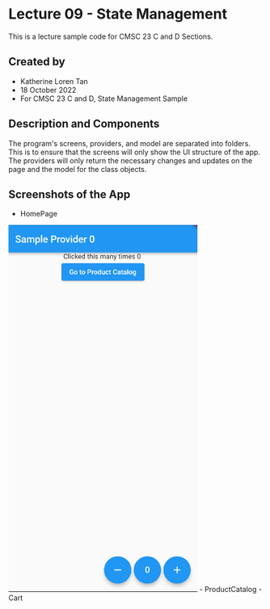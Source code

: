 # Lecture 09 - State Management

This is a lecture sample code for CMSC 23 C and D Sections.

## Created by
- Katherine Loren Tan
- 18 October 2022
- For CMSC 23 C and D, State Management Sample


## Description and Components

The program's screens, providers, and model are separated into folders. This is to ensure that the screens will only show the UI structure of the app. The providers will only return the necessary changes and updates on the page and the model for the class objects.

## Screenshots of the App

- HomePage
<img src = "screenshots/HomePage.png" alt="HomePage" title="HomePage">
- ProductCatalog
- Cart
